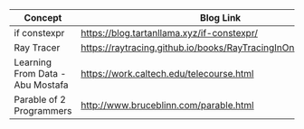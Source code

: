 |Concept|Blog Link|Comment|
|-------|---------|-------|
|if constexpr|https://blog.tartanllama.xyz/if-constexpr/ ||
|Ray Tracer|https://raytracing.github.io/books/RayTracingInOneWeekend.html ||
|Learning From Data - Abu Mostafa|https://work.caltech.edu/telecourse.html||
|Parable of 2 Programmers|http://www.bruceblinn.com/parable.html||
